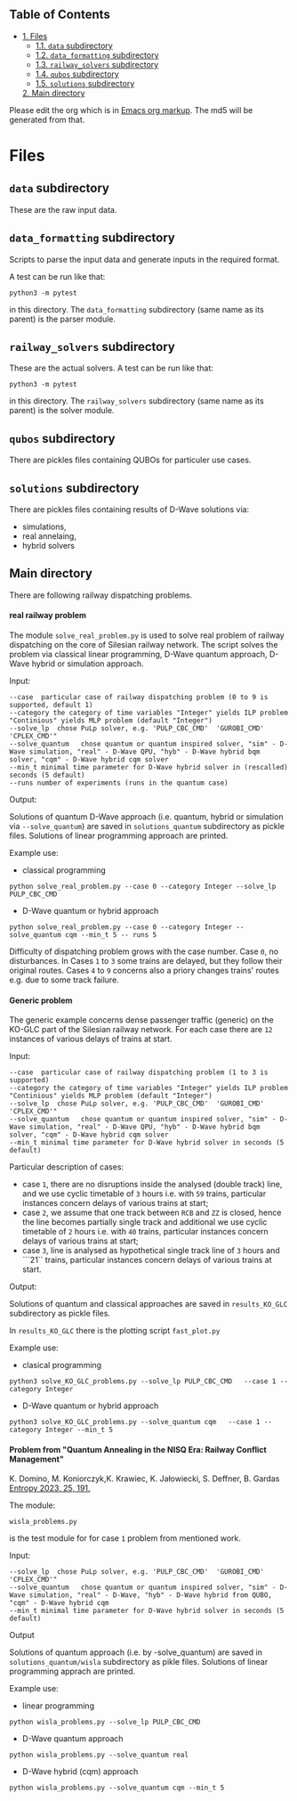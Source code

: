 <div id="table-of-contents">
<h2>Table of Contents</h2>
<div id="text-table-of-contents">
<ul>
<li><a href="#sec-1">1. Files</a>
<ul>
<li><a href="#sec-1-1">1.1. <code>data</code> subdirectory</a></li>
<li><a href="#sec-1-2">1.2. <code>data_formatting</code> subdirectory</a></li>
<li><a href="#sec-1-3">1.3. <code>railway_solvers</code> subdirectory</a></li>
<li><a href="#sec-1-4">1.4. <code>qubos</code> subdirectory</a></li>
<li><a href="#sec-1-4">1.5. <code>solutions</code> subdirectory</a></li>
</ul>
</li><a href="#sec-2">2. Main directory</a>
</ul>
</div>
</div>


Please edit the org which is in [Emacs org markup](https://orgmode.org/guide/Markup.html). The md5 will be
generated from that.

# Files<a id="sec-1" name="sec-1"></a>

## `data` subdirectory<a id="sec-1-1" name="sec-1-1"></a>

These are the raw input data.

## `data_formatting` subdirectory<a id="sec-1-2" name="sec-1-2"></a>

Scripts to parse the input data and generate inputs in the required
format.


A test can be run like that:

    python3 -m pytest

in this directory. The `data_formatting` subdirectory (same name as
its parent) is the parser module.

## `railway_solvers` subdirectory<a id="sec-1-3" name="sec-1-3"></a>

These are the actual solvers. A test can be run like that:

    python3 -m pytest

in this directory. The `railway_solvers` subdirectory (same name as
its parent) is the solver module.


## `qubos` subdirectory<a id="sec-1-4" name="sec-1-4"></a>

There are pickles files containing QUBOs for particuler use cases. 

## `solutions` subdirectory<a id="sec-1-5" name="sec-1-5"></a>

There are pickles files containing results of D-Wave solutions via:
- simulations, 
- real annelaing,
- hybrid solvers

## Main directory<a id="sec-2" name="sec-2"></a>

There are following railway dispatching problems.

#### real railway problem

The module ```solve_real_problem.py``` is used to solve real problem of railway dispatching on the core of Silesian railway network.
The script solves the problem via classical linear programming, D-Wave quantum approach, D-Wave hybrid or simulation approach.

Input:

```
--case  particular case of railway dispatching problem (0 to 9 is supported, default 1)
--category the category of time variables "Integer" yields ILP problem "Continious" yields MLP problem (default "Integer")
--solve_lp  chose PuLp solver, e.g. 'PULP_CBC_CMD'  'GUROBI_CMD' 'CPLEX_CMD'"  
--solve_quantum   chose quantum or quantum inspired solver, "sim" - D-Wave simulation, "real" - D-Wave QPU, "hyb" - D-Wave hybrid bqm solver, "cqm" - D-Wave hybrid cqm solver
--min_t minimal time parameter for D-Wave hybrid solver in (rescalled) seconds (5 default)
--runs number of experiments (runs in the quantum case)
```


Output:

Solutions of quantum D-Wave approach (i.e. quantum, hybrid or simulation via ```--solve_quantum```) are saved in ```solutions_quantum``` subdirectory as pickle files. Solutions of linear programming approach are printed.


Example use:

- classical programming

```python solve_real_problem.py --case 0 --category Integer --solve_lp PULP_CBC_CMD ```

- D-Wave quantum or hybrid approach

```python solve_real_problem.py --case 0 --category Integer --solve_quantum cqm --min_t 5 -- runs 5```

Difficulty of dispatching problem grows with the case number. Case ```0```, no disturbances. In Cases ```1``` to ```3``` some trains are delayed, but they follow their original routes. Cases ```4``` to ```9``` concerns also a priory changes trains' routes e.g. due to some track failure.


#### Generic problem

The generic example concerns dense passenger traffic (generic) on the KO-GLC part of the Silesian railway network. For each case there are ```12``` instances of various delays of trains at start.

Input:

```
--case  particular case of railway dispatching problem (1 to 3 is supported)
--category the category of time variables "Integer" yields ILP problem "Continious" yields MLP problem (default "Integer")
--solve_lp  chose PuLp solver, e.g. 'PULP_CBC_CMD'  'GUROBI_CMD' 'CPLEX_CMD'"  
--solve_quantum   chose quantum or quantum inspired solver, "sim" - D-Wave simulation, "real" - D-Wave QPU, "hyb" - D-Wave hybrid bqm solver, "cqm" - D-Wave hybrid cqm solver
--min_t minimal time parameter for D-Wave hybrid solver in seconds (5 default)
```

Particular description of cases:

- case ```1```, there are no disruptions inside the analysed (double track) line, and we use cyclic timetable of ```3``` hours i.e. with ```59``` trains, particular instances concern delays of various trains at start;
- case ```2```, we assume that one track between ```RCB``` and ```ZZ``` is closed, hence the line becomes partially single track and additional  we use cyclic timetable of ```2``` hours i.e. with ```40``` trains, particular instances concern delays of various trains at start;
- case  ```3```, line is analysed as hypothetical single track line of ```3``` hours and ```21`` trains, particular instances concern delays of various trains at start.

Output:

Solutions of quantum and classical approaches are saved in ```results_KO_GLC``` subdirectory as pickle files. 

In ```results_KO_GLC``` there is the plotting script ```fast_plot.py```

Example use:

- clasical programming

```python3 solve_KO_GLC_problems.py --solve_lp PULP_CBC_CMD   --case 1 --category Integer```

- D-Wave quantum or hybrid approach

```python3 solve_KO_GLC_problems.py --solve_quantum cqm   --case 1 --category Integer --min_t 5```




#### Problem from "Quantum Annealing in the NISQ Era: Railway Conflict Management"
K. Domino, M. Koniorczyk,K. Krawiec, K. Jałowiecki, S. Deffner, B. Gardas [Entropy 2023, 25, 191.](https://doi.org/10.3390/e25020191)

The module:
```
wisla_problems.py 
```
is the test module for for case ```1``` problem from mentioned work.

Input:
```
--solve_lp  chose PuLp solver, e.g. 'PULP_CBC_CMD'  'GUROBI_CMD' 'CPLEX_CMD'"  
--solve_quantum   chose quantum or quantum inspired solver, "sim" - D-Wave simulation, "real" - D-Wave, "hyb" - D-Wave hybrid from QUBO, "cqm" - D-Wave hybrid cqm
--min_t minimal time parameter for D-Wave hybrid solver in seconds (5 default)
```


Output

Solutions of quantum approach (i.e. by -solve_quantum) are saved in ```solutions_quantum/wisla``` subdirectory as pikle files. Solutions of linear programming apprach are  printed.

Example use:

- linear programming

```python wisla_problems.py --solve_lp PULP_CBC_CMD```

- D-Wave quantum approach

```python wisla_problems.py --solve_quantum real```

- D-Wave hybrid (cqm) approach

```python wisla_problems.py --solve_quantum cqm --min_t 5```





